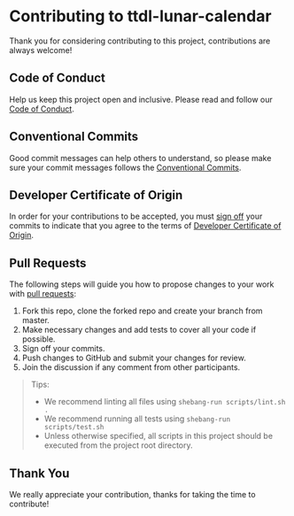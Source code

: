 # Contributing to ttdl-lunar-calendar

Thank you for considering contributing to this project, contributions are always
welcome!

## Code of Conduct

Help us keep this project open and inclusive. Please read and follow our
[Code of Conduct](CODE_OF_CONDUCT.md).

## Conventional Commits

Good commit messages can help others to understand, so please make sure your
commit messages follows the
[Conventional Commits](https://www.conventionalcommits.org/en/v1.0.0/).

## Developer Certificate of Origin

In order for your contributions to be accepted, you must
[sign off](https://git-scm.com/docs/git-commit#Documentation/git-commit.txt---signoff)
your commits to indicate that you agree to the terms of
[Developer Certificate of Origin](https://developercertificate.org).

## Pull Requests

The following steps will guide you how to propose changes to your work with
[pull requests](https://help.github.com/en/github/collaborating-with-issues-and-pull-requests/about-pull-requests):

1. Fork this repo, clone the forked repo and create your branch from master.
2. Make necessary changes and add tests to cover all your code if possible.
3. Sign off your commits.
4. Push changes to GitHub and submit your changes for review.
5. Join the discussion if any comment from other participants.

> Tips:
>
> - We recommend linting all files using `shebang-run scripts/lint.sh .`
> - We recommend running all tests using `shebang-run scripts/test.sh`
> - Unless otherwise specified, all scripts in this project should be executed
>   from the project root directory.

## Thank You

We really appreciate your contribution, thanks for taking the time to
contribute!
